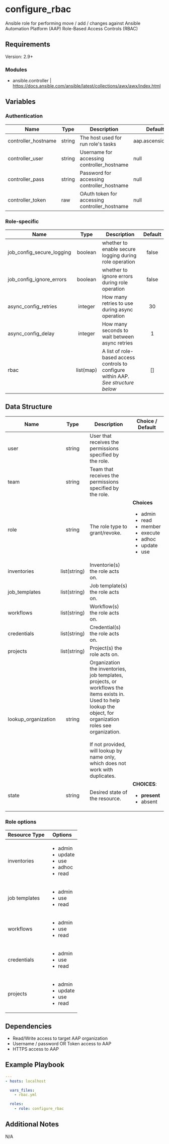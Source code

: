 # configure_rbac

Ansible role for performing move / add / changes against Ansible Automation Platform (AAP) Role-Based Access Controls (RBAC)

## Requirements

Version: 2.9+

### Modules
  - ansible.controller | https://docs.ansible.com/ansible/latest/collections/awx/awx/index.html

## Variables

### Authentication

| Name                | Type   | Description                                   | Default           |
| ------------------- | ------ | --------------------------------------------- | ----------------- |
| controller_hostname | string | The host used for run role's tasks            | aap.ascension.org |
| controller_user     | string | Username for accessing controller_hostname    | null              |
| controller_pass     | string | Password for accessing controller_hostname    | null              |
| controller_token    | raw    | OAuth token for accessing controller_hostname | null              |

### Role-specific

| Name                      |   Type    | Description                                                                         | Default |
| ------------------------- | :-------: | ----------------------------------------------------------------------------------- | :-----: |
| job_config_secure_logging |  boolean  | whether to enable secure logging during role operation                              |  false  |
| job_config_ignore_errors  |  boolean  | whether to ignore errors during role operation                                      |  false  |
| async_config_retries      |  integer  | How many retries to use during async operation                                      |   30    |
| async_config_delay        |  integer  | How many seconds to wait between async retries                                      |    1    |
| rbac                      | list(map) | A list of role-based access controls to configure within AAP. *See structure below* |   []    |

## Data Structure

| Name                |     Type     | Description                                                                                                                                                                                                                                                 | Choice / Default                                                                                                        |
| ------------------- | :----------: | ----------------------------------------------------------------------------------------------------------------------------------------------------------------------------------------------------------------------------------------------------------- | ----------------------------------------------------------------------------------------------------------------------- |
| user                |    string    | User that receives the permissions specified by the role.                                                                                                                                                                                                   |                                                                                                                         |
| team                |    string    | Team that receives the permissions specified by the role.                                                                                                                                                                                                   |                                                                                                                         |
| role                |    string    | The role type to grant/revoke.                                                                                                                                                                                                                              | **Choices**<ul><li>admin</li><li>read</li><li>member</li><li>execute</li><li>adhoc</li><li>update</li><li>use</li></ul> |
| inventories         | list(string) | Inventorie(s) the role acts on.                                                                                                                                                                                                                             |                                                                                                                         |
| job_templates       | list(string) | Job template(s) the role acts on.                                                                                                                                                                                                                           |                                                                                                                         |
| workflows           | list(string) | Workflow(s) the role acts on.                                                                                                                                                                                                                               |                                                                                                                         |
| credentials         | list(string) | Credential(s) the role acts on.                                                                                                                                                                                                                             |                                                                                                                         |
| projects            | list(string) | Project(s) the role acts on.                                                                                                                                                                                                                                |                                                                                                                         |
| lookup_organization |    string    | Organization the inventories, job templates, projects, or workflows the items exists in.<br>Used to help lookup the object, for organization roles see organization.<br><br>If not provided, will lookup by name only, which does not work with duplicates. |                                                                                                                         |
| state               |    string    | Desired state of the resource.                                                                                                                                                                                                                              | **CHOICES**:<ul><li>**present**</li><li>absent</li></ul>                                                                |

### Role options

| Resource Type | Options                                                                       |
| ------------- | ----------------------------------------------------------------------------- |
| inventories   | <ul><li>admin</li><li>update</li><li>use</li><li>adhoc</li><li>read</li></ul> |
| job templates | <ul><li>admin</li><li>use</li><li>read</li></ul>                              |
| workflows     | <ul><li>admin</li><li>use</li><li>read</li></ul>                              |
| credentials   | <ul><li>admin</li><li>use</li><li>read</li></ul>                              |
| projects      | <ul><li>admin</li><li>update</li><li>use</li><li>read</li></ul>               |

## Dependencies

- Read/Write access to target AAP organization
- Username / password OR Token access to AAP
- HTTPS access to AAP

## Example Playbook

```yaml
---
- hosts: localhost

  vars_files:
    - rbac.yml

  roles:
    - role: configure_rbac
```

## Additional Notes

N/A
